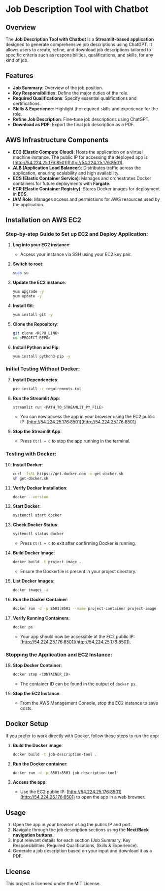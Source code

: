 # Job Description Tool with Chatbot

## Overview
The **Job Description Tool with Chatbot** is a **Streamlit-based application** designed to generate comprehensive job descriptions using ChatGPT. It allows users to create, refine, and download job descriptions tailored to specific criteria such as responsibilities, qualifications, and skills, for any kind of job.

## Features
- **Job Summary**: Overview of the job position.
- **Key Responsibilities**: Define the major duties of the role.
- **Required Qualifications**: Specify essential qualifications and certifications.
- **Skills & Experience**: Highlight the required skills and experience for the role.
- **Refine Job Description**: Fine-tune job descriptions using ChatGPT.
- **Download as PDF**: Export the final job description as a PDF.

## AWS Infrastructure Components

- **EC2 (Elastic Compute Cloud)**: Hosts the application on a virtual machine instance. The public IP for accessing the deployed app is [http://54.224.25.176:8501](http://54.224.25.176:8501).
- **ALB (Application Load Balancer)**: Distributes traffic across the application, ensuring scalability and high availability.
- **ECS (Elastic Container Service)**: Manages and orchestrates Docker containers for future deployments with **Fargate**.
- **ECR (Elastic Container Registry)**: Stores Docker images for deployment in **ECS**.
- **IAM Role**: Manages access and permissions for AWS resources used by the application.

## Installation on AWS EC2

### Step-by-step Guide to Set up EC2 and Deploy Application:

1. **Log into your EC2 instance**:
    - Access your instance via SSH using your EC2 key pair.

2. **Switch to root**:
    ```bash
    sudo su
    ```

3. **Update the EC2 instance**:
    ```bash
    yum upgrade -y
    yum update -y
    ```

4. **Install Git**:
    ```bash
    yum install git -y
    ```

5. **Clone the Repository**:
    ```bash
    git clone <REPO_LINK>
    cd <PROJECT_REPO>
    ```

6. **Install Python and Pip**:
    ```bash
    yum install python3-pip -y
    ```

### Initial Testing Without Docker:
7. **Install Dependencies**:
    ```bash
    pip install -r requirements.txt
    ```

8. **Run the Streamlit App**:
    ```bash
    streamlit run <PATH_TO_STREAMLIT_PY_FILE>
    ```
    - You can now access the app in your browser using the EC2 public IP: [http://54.224.25.176:8501](http://54.224.25.176:8501)

9. **Stop the Streamlit App**:
    - Press `Ctrl + C` to stop the app running in the terminal.

### Testing with Docker:
10. **Install Docker**:
    ```bash
    curl -fsSL https://get.docker.com -o get-docker.sh
    sh get-docker.sh
    ```

11. **Verify Docker Installation**:
    ```bash
    docker --version
    ```

12. **Start Docker**:
    ```bash
    systemctl start docker
    ```

13. **Check Docker Status**:
    ```bash
    systemctl status docker
    ```
    - Press `Ctrl + C` to exit after confirming Docker is running.

14. **Build Docker Image**:
    ```bash
    docker build -t project-image .
    ```
    - Ensure the Dockerfile is present in your project directory.

15. **List Docker Images**:
    ```bash
    docker images -a
    ```

16. **Run the Docker Container**:
    ```bash
    docker run -d -p 8501:8501 --name project-container project-image
    ```

17. **Verify Running Containers**:
    ```bash
    docker ps
    ```
    - Your app should now be accessible at the EC2 public IP: [http://54.224.25.176:8501](http://54.224.25.176:8501).

### Stopping the Application and EC2 Instance:
18. **Stop Docker Container**:
    ```bash
    docker stop <CONTAINER_ID>
    ```
    - The container ID can be found in the output of `docker ps`.

19. **Stop the EC2 Instance**:
    - From the AWS Management Console, stop the EC2 instance to save costs.

## Docker Setup

If you prefer to work directly with Docker, follow these steps to run the app:

1. **Build the Docker image**:
    ```bash
    docker build -t job-description-tool .
    ```

2. **Run the Docker container**:
    ```bash
    docker run -d -p 8501:8501 job-description-tool
    ```

3. **Access the app**:
    - Use the EC2 public IP: [http://54.224.25.176:8501](http://54.224.25.176:8501) to open the app in a web browser.

## Usage
1. Open the app in your browser using the public IP and port.
2. Navigate through the job description sections using the **Next/Back navigation buttons**.
3. Input relevant details for each section (Job Summary, Key Responsibilities, Required Qualifications, Skills & Experience).
4. Generate a job description based on your input and download it as a PDF.

## License
This project is licensed under the MIT License.
